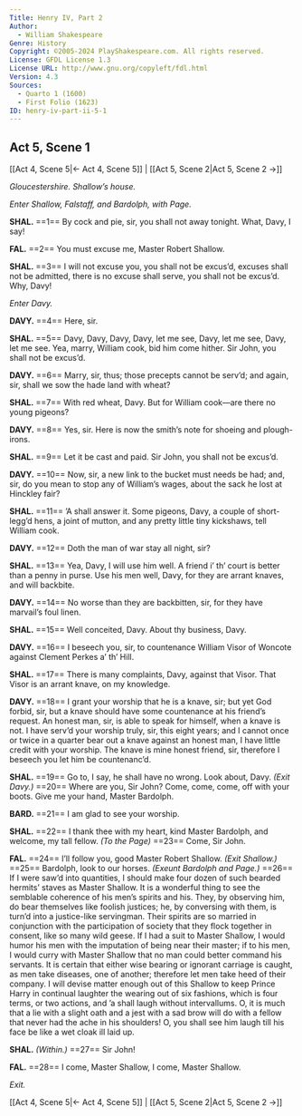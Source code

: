 ```yaml
---
Title: Henry IV, Part 2
Author: 
  - William Shakespeare
Genre: History
Copyright: ©2005-2024 PlayShakespeare.com. All rights reserved.
License: GFDL License 1.3
License URL: http://www.gnu.org/copyleft/fdl.html
Version: 4.3
Sources:
  - Quarto 1 (1600)
  - First Folio (1623)
ID: henry-iv-part-ii-5-1
---
```


## Act 5, Scene 1
[[Act 4, Scene 5|← Act 4, Scene 5]] | [[Act 5, Scene 2|Act 5, Scene 2 →]]

*Gloucestershire. Shallow’s house.*

*Enter Shallow, Falstaff, and Bardolph, with Page.*

**SHAL.**
==1== By cock and pie, sir, you shall not away tonight. What, Davy, I say!

**FAL.**
==2== You must excuse me, Master Robert Shallow.

**SHAL.**
==3== I will not excuse you, you shall not be excus’d, excuses shall not be admitted, there is no excuse shall serve, you shall not be excus’d. Why, Davy!

*Enter Davy.*

**DAVY.**
==4== Here, sir.

**SHAL.**
==5== Davy, Davy, Davy, Davy, let me see, Davy, let me see, Davy, let me see. Yea, marry, William cook, bid him come hither. Sir John, you shall not be excus’d.

**DAVY.**
==6== Marry, sir, thus; those precepts cannot be serv’d; and again, sir, shall we sow the hade land with wheat?

**SHAL.**
==7== With red wheat, Davy. But for William cook—are there no young pigeons?

**DAVY.**
==8== Yes, sir. Here is now the smith’s note for shoeing and plough-irons.

**SHAL.**
==9== Let it be cast and paid. Sir John, you shall not be excus’d.

**DAVY.**
==10== Now, sir, a new link to the bucket must needs be had; and, sir, do you mean to stop any of William’s wages, about the sack he lost at Hinckley fair?

**SHAL.**
==11== ’A shall answer it. Some pigeons, Davy, a couple of short-legg’d hens, a joint of mutton, and any pretty little tiny kickshaws, tell William cook.

**DAVY.**
==12== Doth the man of war stay all night, sir?

**SHAL.**
==13== Yea, Davy, I will use him well. A friend i’ th’ court is better than a penny in purse. Use his men well, Davy, for they are arrant knaves, and will backbite.

**DAVY.**
==14== No worse than they are backbitten, sir, for they have marvail’s foul linen.

**SHAL.**
==15== Well conceited, Davy. About thy business, Davy.

**DAVY.**
==16== I beseech you, sir, to countenance William Visor of Woncote against Clement Perkes a’ th’ Hill.

**SHAL.**
==17== There is many complaints, Davy, against that Visor. That Visor is an arrant knave, on my knowledge.

**DAVY.**
==18== I grant your worship that he is a knave, sir; but yet God forbid, sir, but a knave should have some countenance at his friend’s request. An honest man, sir, is able to speak for himself, when a knave is not. I have serv’d your worship truly, sir, this eight years; and I cannot once or twice in a quarter bear out a knave against an honest man, I have little credit with your worship. The knave is mine honest friend, sir, therefore I beseech you let him be countenanc’d.

**SHAL.**
==19== Go to, I say, he shall have no wrong. Look about, Davy.
*(Exit Davy.)*
==20== Where are you, Sir John? Come, come, come, off with your boots. Give me your hand, Master Bardolph.

**BARD.**
==21== I am glad to see your worship.

**SHAL.**
==22== I thank thee with my heart, kind Master Bardolph, and welcome, my tall fellow.
*(To the Page)*
==23== Come, Sir John.

**FAL.**
==24== I’ll follow you, good Master Robert Shallow.
*(Exit Shallow.)*
==25== Bardolph, look to our horses.
*(Exeunt Bardolph and Page.)*
==26== If I were saw’d into quantities, I should make four dozen of such bearded hermits’ staves as Master Shallow. It is a wonderful thing to see the semblable coherence of his men’s spirits and his. They, by observing him, do bear themselves like foolish justices; he, by conversing with them, is turn’d into a justice-like servingman. Their spirits are so married in conjunction with the participation of society that they flock together in consent, like so many wild geese. If I had a suit to Master Shallow, I would humor his men with the imputation of being near their master; if to his men, I would curry with Master Shallow that no man could better command his servants. It is certain that either wise bearing or ignorant carriage is caught, as men take diseases, one of another; therefore let men take heed of their company. I will devise matter enough out of this Shallow to keep Prince Harry in continual laughter the wearing out of six fashions, which is four terms, or two actions, and ’a shall laugh without intervallums. O, it is much that a lie with a slight oath and a jest with a sad brow will do with a fellow that never had the ache in his shoulders! O, you shall see him laugh till his face be like a wet cloak ill laid up.

**SHAL.**
*(Within.)*
==27== Sir John!

**FAL.**
==28== I come, Master Shallow, I come, Master Shallow.

*Exit.*

[[Act 4, Scene 5|← Act 4, Scene 5]] | [[Act 5, Scene 2|Act 5, Scene 2 →]]